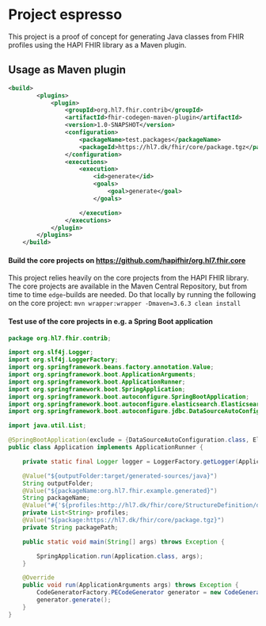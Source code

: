 # Project espresso

This project is a proof of concept for generating Java classes from FHIR profiles using the HAPI FHIR library as a Maven plugin.

## Usage as Maven plugin

```xml
<build>
        <plugins>
            <plugin>
                <groupId>org.hl7.fhir.contrib</groupId>
                <artifactId>fhir-codegen-maven-plugin</artifactId>
                <version>1.0-SNAPSHOT</version>
                <configuration>
                    <packageName>test.packages</packageName>
                    <packageId>https://hl7.dk/fhir/core/package.tgz</packageId>
                </configuration>
                <executions>
                    <execution>
                        <id>generate</id>
                        <goals>
                            <goal>generate</goal>
                        </goals>

                    </execution>
                </executions>
            </plugin>
        </plugins>
    </build>
```

#### Build the core projects on https://github.com/hapifhir/org.hl7.fhir.core

This project relies heavily on the core projects from the HAPI FHIR library. The core projects are available in the
Maven Central Repository, but from time to time `edge`-builds are needed. Do that locally by running the following on
the core project:
`mvn wrapper:wrapper -Dmaven=3.6.3 clean install`

#### Test use of the core projects in e.g. a Spring Boot application

```java
package org.hl7.fhir.contrib;

import org.slf4j.Logger;
import org.slf4j.LoggerFactory;
import org.springframework.beans.factory.annotation.Value;
import org.springframework.boot.ApplicationArguments;
import org.springframework.boot.ApplicationRunner;
import org.springframework.boot.SpringApplication;
import org.springframework.boot.autoconfigure.SpringBootApplication;
import org.springframework.boot.autoconfigure.elasticsearch.ElasticsearchRestClientAutoConfiguration;
import org.springframework.boot.autoconfigure.jdbc.DataSourceAutoConfiguration;

import java.util.List;

@SpringBootApplication(exclude = {DataSourceAutoConfiguration.class, ElasticsearchRestClientAutoConfiguration.class})
public class Application implements ApplicationRunner {

    private static final Logger logger = LoggerFactory.getLogger(Application.class);

    @Value("${outputFolder:target/generated-sources/java}")
    String outputFolder;
    @Value("${packageName:org.hl7.fhir.example.generated}")
    String packageName;
    @Value("#{'${profiles:http://hl7.dk/fhir/core/StructureDefinition/dk-core-cpr-identifier,http://hl7.dk/fhir/core/StructureDefinition/dk-core-gln-identifier}'.split(',')}")
    private List<String> profiles;
    @Value("${package:https://hl7.dk/fhir/core/package.tgz}")
    private String packagePath;

    public static void main(String[] args) throws Exception {

        SpringApplication.run(Application.class, args);
    }

    @Override
    public void run(ApplicationArguments args) throws Exception {
        CodeGeneratorFactory.PECodeGenerator generator = new CodeGeneratorFactory(packagePath, outputFolder, packageName, profiles).produceCodeGenerator();
        generator.generate();
    }
}
```

